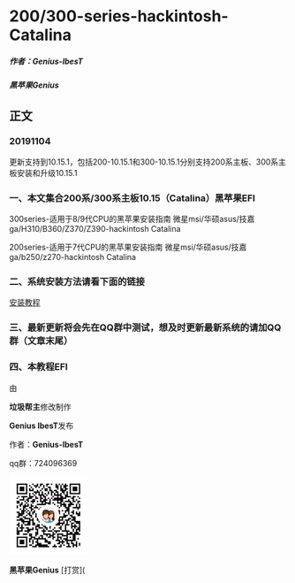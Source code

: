 # 200/300-series-hackintosh-Catalina

##### 作者：**Genius-lbesT** 

##### 黑苹果Genius



## 正文

### 20191104

更新支持到10.15.1，包括200-10.15.1和300-10.15.1分别支持200系主板、300系主板安装和升级10.15.1



### 一、本文集合200系/300系主板10.15（Catalina）黑苹果EFI

300series-适用于8/9代CPU的黑苹果安装指南 微星msi/华硕asus/技嘉ga/H310/B360/Z370/Z390-hackintosh Catalina

200series-适用于7代CPU的黑苹果安装指南 微星msi/华硕asus/技嘉ga/b250/z270-hackintosh Catalina

### 二、系统安装方法请看下面的链接

[安装教程](https://github.com/Lubibest/How-to-install-a-Hackintosh)

### 三、最新更新将会先在QQ群中测试，想及时更新最新系统的请加QQ群（文章末尾）

### 四、本教程EFI

由

**垃圾帮主**修改制作

**Genius lbesT**发布

作者：**Genius-lbesT**

qq群：724096369

![](https://github.com/Lubibest/Hackintosh/blob/master/JPG/QQ.png)

 **黑苹果Genius**   [打赏](
